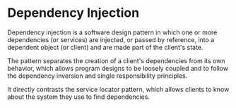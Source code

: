# Dependency Injection

Dependency injection is a software design pattern in which one or more dependencies (or services) are injected, or passed by reference, into a dependent object (or client) and are made part of the client's state. 

The pattern separates the creation of a client's dependencies from its own behavior, which allows program designs to be loosely coupled and to follow the dependency inversion and single responsibility principles. 

It directly contrasts the service locator pattern, which allows clients to know about the system they use to find dependencies.